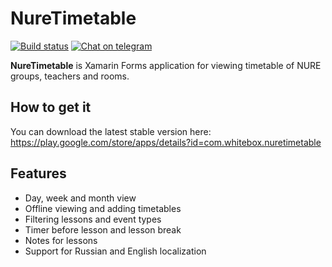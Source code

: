 # NureTimetable

[![Build status](https://build.appcenter.ms/v0.1/apps/e6e2b80b-f6bc-4ba7-8fe2-b8d2a45abde7/branches/master/badge)](https://appcenter.ms)
[![Chat on telegram](https://img.shields.io/badge/chat-on%20telegram-blue)](https://t.me/nuretimetable_group)

**NureTimetable** is Xamarin Forms application for viewing timetable of NURE groups, teachers and rooms.

## How to get it
You can download the latest stable version here: https://play.google.com/store/apps/details?id=com.whitebox.nuretimetable

## Features

- Day, week and month view
- Offline viewing and adding timetables
- Filtering lessons and event types
- Timer before lesson and lesson break
- Notes for lessons 
- Support for Russian and English localization
